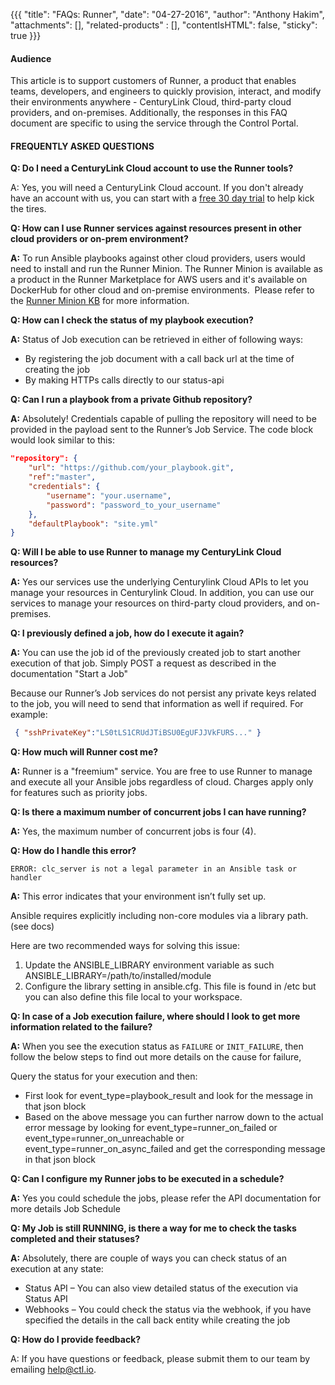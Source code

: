 {{{
  "title": "FAQs: Runner",
  "date": "04-27-2016",
  "author": "Anthony Hakim",
  "attachments": [],
  "related-products" : [],
  "contentIsHTML": false,
  "sticky": true
}}}

#### Audience

This article is to support customers of Runner, a product that enables teams, developers, and engineers to quickly provision, interact, and modify their environments anywhere - CenturyLink Cloud, third-party cloud providers, and on-premises.  Additionally, the responses in this FAQ document are specific to using the service through the Control Portal.

#### FREQUENTLY ASKED QUESTIONS

**Q: Do I need a CenturyLink Cloud account to use the Runner tools?**

A: Yes, you will need a CenturyLink Cloud account. If you don't already have an account with us, you can start with a [free 30 day trial](https://www.ctl.io/free-trial/) to help kick the tires.

**Q: How can I use Runner services against resources present in other cloud providers or on-prem environment?**

**A:** To run Ansible playbooks against other cloud providers, users would need to install and run the Runner Minion. The Runner Minion is available as a product in the Runner Marketplace for AWS users and it's available on DockerHub for other cloud and on-premise environments.  Please refer to the [Runner Minion KB](https://www.ctl.io/knowledge-base/runner/runner-minion) for more information.

**Q: How can I check the status of my playbook execution?**

**A:** Status of Job execution can be retrieved in either of following ways:
- By registering the job document with a call back url at the time of creating the job
- By making HTTPs calls directly to our status-api

**Q: Can I run a playbook from a private Github repository?**

**A:** Absolutely! Credentials capable of pulling the repository will need to be provided in the payload sent to the Runner’s Job Service. The code block would look similar to this:

```json
"repository": {
    "url": "https://github.com/your_playbook.git",
    "ref":"master",
    "credentials": {
        "username": "your.username",
        "password": "password_to_your_username"
    },
    "defaultPlaybook": "site.yml"
}
```

**Q: Will I be able to use Runner to manage my CenturyLink Cloud resources?**

**A:** Yes our services use the underlying Centurylink Cloud APIs to let you manage your resources in Centurylink Cloud. In addition, you can use our services to manage your resources on third-party cloud providers, and on-premises.

**Q: I previously defined a job, how do I execute it again?**

**A:** You can use the job id of the previously created job to start another execution of that job. Simply POST a request as described in the documentation "Start a Job"

Because our Runner’s Job services do not persist any private keys related to the job, you will need to send that information as well if required. For example:

```json
 { "sshPrivateKey":"LS0tLS1CRUdJTiBSU0EgUFJJVkFURS..." }
```

**Q: How much will Runner cost me?**

**A:** Runner is a "freemium" service. You are free to use Runner to manage and execute all your Ansible jobs regardless of cloud. Charges apply only for features such as priority jobs.

**Q: Is there a maximum number of concurrent jobs I can have running?**

**A:** Yes, the maximum number of concurrent jobs is four (4).

**Q: How do I handle this error?**

`ERROR: clc_server is not a legal parameter in an Ansible task or handler`

**A:** This error indicates that your environment isn’t fully set up.

Ansible requires explicitly including non-core modules via a library path. (see docs)

Here are two recommended ways for solving this issue:

1. Update the ANSIBLE_LIBRARY environment variable as such ANSIBLE_LIBRARY=/path/to/installed/module
2. Configure the library setting in ansible.cfg. This file is found in /etc but you can also define this file local to your workspace.

**Q: In case of a Job execution failure, where should I look to get more information related to the failure?**

**A:** When you see the execution status as `FAILURE` or `INIT_FAILURE`, then follow the below steps to find out more details on the cause for failure,

Query the status for your execution and then:

* First look for event_type=playbook_result and look for the message in that json block
* Based on the above message you can further narrow down to the actual error message by looking for event_type=runner_on_failed or event_type=runner_on_unreachable or event_type=runner_on_async_failed and get the corresponding message in that json block

**Q: Can I configure my Runner jobs to be executed in a schedule?**

**A:** Yes you could schedule the jobs, please refer the API documentation for more details Job Schedule

**Q: My Job is still RUNNING, is there a way for me to check the tasks completed and their statuses?**

**A:** Absolutely, there are couple of ways you can check status of an execution at any state:

* Status API – You can also view detailed status of the execution via Status API
* Webhooks – You could check the status via the webhook, if you have specified the details in the call back entity while creating the job

**Q: How do I provide feedback?**

A: If you have questions or feedback, please submit them to our team by emailing [help@ctl.io](mailto:help@ctl.io).
